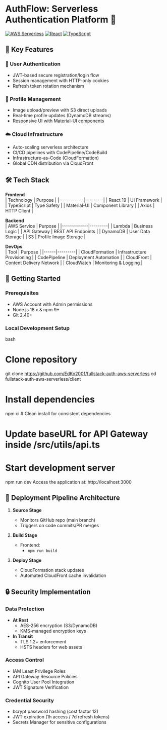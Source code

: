 # AuthFlow: Serverless Authentication Platform 🔐

[![AWS Serverless](https://img.shields.io/badge/AWS-Serverless-orange?logo=amazon-aws)](https://aws.amazon.com/serverless/)
[![React](https://img.shields.io/badge/React-19-61DAFB?logo=react)](https://react.dev/)
[![TypeScript](https://img.shields.io/badge/TypeScript-5.0-3178C6?logo=typescript)](https://www.typescriptlang.org/)

## 🌟 Key Features

### 🔑 User Authentication

- JWT-based secure registration/login flow
- Session management with HTTP-only cookies
- Refresh token rotation mechanism

### 📸 Profile Management

- Image upload/preview with S3 direct uploads
- Real-time profile updates (DynamoDB streams)
- Responsive UI with Material-UI components

### ☁️ Cloud Infrastructure

- Auto-scaling serverless architecture
- CI/CD pipelines with CodePipeline/CodeBuild
- Infrastructure-as-Code (CloudFormation)
- Global CDN distribution via CloudFront

## 🛠 Tech Stack

**Frontend**  
| Technology | Purpose |
|------------|---------|
| React 19 | UI Framework |
| TypeScript | Type Safety |
| Material-UI | Component Library |
| Axios | HTTP Client |

**Backend**  
| AWS Service | Purpose |
|-------------|---------|
| Lambda | Business Logic |
| API Gateway | REST API Endpoints |
| DynamoDB | User Data Storage |
| S3 | Profile Image Storage |

**DevOps**  
| Tool | Purpose |
|------|---------|
| CloudFormation | Infrastructure Provisioning |
| CodePipeline | Deployment Automation |
| CloudFront | Content Delivery Network |
| CloudWatch | Monitoring & Logging |

## 🚀 Getting Started

### Prerequisites

- AWS Account with Admin permissions
- Node.js 18.x & npm 9+
- Git 2.40+

### Local Development Setup

bash

# Clone repository

git clone https://github.com/EdKo2001/fullstack-auth-aws-serverless
cd fullstack-auth-aws-serverless/client

# Install dependencies

npm ci # Clean install for consistent dependencies

# Update baseURL for API Gateway inside /src/utils/api.ts

# Start development server

npm run dev
Access the application at: http://localhost:3000

## 🔄 Deployment Pipeline Architecture

1. **Source Stage**

   - Monitors GitHub repo (main branch)
   - Triggers on code commits/PR merges

2. **Build Stage**

   - Frontend:
     - `npm run build`

3. **Deploy Stage**
   - CloudFormation stack updates
   - Automated CloudFront cache invalidation

## 🔒 Security Implementation

### Data Protection

- **At Rest**
  - AES-256 encryption (S3/DynamoDB)
  - KMS-managed encryption keys
- **In Transit**
  - TLS 1.2+ enforcement
  - HSTS headers for web assets

### Access Control

- IAM Least Privilege Roles
- API Gateway Resource Policies
- Cognito User Pool Integration
- JWT Signature Verification

### Credential Security

- bcrypt password hashing (cost factor 12)
- JWT expiration (1h access / 7d refresh tokens)
- Secrets Manager for sensitive configurations
